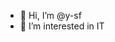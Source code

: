 - 👋 Hi, I’m @y-sf
- 👀 I’m interested in IT
<!---
y-sf/y-sf is a ✨ special ✨ repository because its `README.md` (this file) appears on your GitHub profile.
You can click the Preview link to take a look at your changes.
--->

